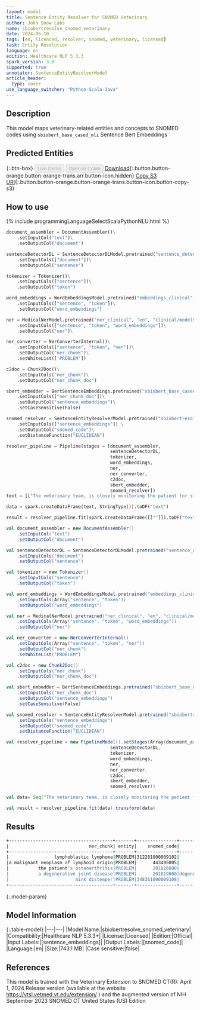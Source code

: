 ```yaml
---
layout: model
title: Sentence Entity Resolver for SNOMED Veterinary
author: John Snow Labs
name: sbiobertresolve_snomed_veterinary
date: 2024-06-10
tags: [en, licenced, resolver, snomed, veterinary, licensed]
task: Entity Resolution
language: en
edition: Healthcare NLP 5.3.3
spark_version: 3.0
supported: true
annotator: SentenceEntityResolverModel
article_header:
  type: cover
use_language_switcher: "Python-Scala-Java"
---
```


## Description

This model maps veterinary-related entities and concepts to SNOMED codes using `sbiobert_base_cased_mli` Sentence Bert Embeddings

## Predicted Entities



{:.btn-box}
<button class="button button-orange" disabled>Live Demo</button>
<button class="button button-orange" disabled>Open in Colab</button>
[Download](https://s3.amazonaws.com/auxdata.johnsnowlabs.com/clinical/models/sbiobertresolve_snomed_veterinary_en_5.3.3_3.0_1718025467339.zip){:.button.button-orange.button-orange-trans.arr.button-icon.hidden}
[Copy S3 URI](s3://auxdata.johnsnowlabs.com/clinical/models/sbiobertresolve_snomed_veterinary_en_5.3.3_3.0_1718025467339.zip){:.button.button-orange.button-orange-trans.button-icon.button-copy-s3}

## How to use



<div class="tabs-box" markdown="1">
{% include programmingLanguageSelectScalaPythonNLU.html %}
  
```python
document_assembler = DocumentAssembler()\
    .setInputCol("text")\
    .setOutputCol("document")

sentenceDetectorDL = SentenceDetectorDLModel.pretrained("sentence_detector_dl_healthcare", "en", "clinical/models")\
    .setInputCols(["document"])\
    .setOutputCol("sentence")

tokenizer = Tokenizer()\
    .setInputCols(["sentence"])\
    .setOutputCol("token")

word_embeddings = WordEmbeddingsModel.pretrained("embeddings_clinical", "en", "clinical/models")\
    .setInputCols(["sentence", "token"])\
    .setOutputCol("word_embeddings")

ner = MedicalNerModel.pretrained("ner_clinical", "en", "clinical/models")\
    .setInputCols(["sentence", "token", "word_embeddings"])\
    .setOutputCol("ner")\

ner_converter = NerConverterInternal()\
    .setInputCols(["sentence", "token", "ner"])\
    .setOutputCol("ner_chunk")\
    .setWhiteList(['PROBLEM'])

c2doc = Chunk2Doc()\
    .setInputCols("ner_chunk")\
    .setOutputCol("ner_chunk_doc")

sbert_embedder = BertSentenceEmbeddings.pretrained("sbiobert_base_cased_mli", "en", "clinical/models")\
    .setInputCols(["ner_chunk_doc"])\
    .setOutputCol("sentence_embeddings")\
    .setCaseSensitive(False)

snomed_resolver = SentenceEntityResolverModel.pretrained("sbiobertresolve_snomed_veterinary", "en", "clinical/models") \
    .setInputCols(["sentence_embeddings"]) \
    .setOutputCol("snomed_code")\
    .setDistanceFunction("EUCLIDEAN")

resolver_pipeline = Pipeline(stages = [document_assembler,
                                       sentenceDetectorDL,
                                       tokenizer,
                                       word_embeddings,
                                       ner,
                                       ner_converter,
                                       c2doc,
                                       sbert_embedder,
                                       snomed_resolver])
text = [["The veterinary team, is closely monitoring the patient for signs of lymphoblastic lymphoma, a malignant neoplasm of lymphoid origin. They are also treating the patient's osteoarthritis, a degenerative joint disease. Additionally, the team is vigilantly observing the facility for potential outbreaks of mink distemper."]]

data = spark.createDataFrame(text, StringType()).toDF("text")

result = resolver_pipeline.fit(spark.createDataFrame([[""]]).toDF("text")).transform(data)
```
```scala
val document_assembler = new DocumentAssembler()
    .setInputCol("text")
    .setOutputCol("document")

val sentenceDetectorDL = SentenceDetectorDLModel.pretrained("sentence_detector_dl_healthcare", "en", "clinical/models")
    .setInputCols("document")
    .setOutputCol("sentence")

val tokenizer = new Tokenizer()
    .setInputCols("sentence")
    .setOutputCol("token")

val word_embeddings = WordEmbeddingsModel.pretrained("embeddings_clinical", "en", "clinical/models")
    .setInputCols(Array("sentence", "token"))
    .setOutputCol("word_embeddings")

val ner = MedicalNerModel.pretrained("ner_clinical", "en", "clinical/models")
    .setInputCols(Array("sentence", "token", "word_embeddings"))
    .setOutputCol("ner")

val ner_converter = new NerConverterInternal()
    .setInputCols(Array("sentence", "token", "ner"))
    .setOutputCol("ner_chunk")
    .setWhiteList("PROBLEM")

val c2doc = new Chunk2Doc()
    .setInputCols("ner_chunk")
    .setOutputCol("ner_chunk_doc")

val sbert_embedder = BertSentenceEmbeddings.pretrained("sbiobert_base_cased_mli", "en", "clinical/models")
    .setInputCols("ner_chunk_doc")
    .setOutputCol("sentence_embeddings")
    .setCaseSensitive(False)

val snomed_resolver = SentenceEntityResolverModel.pretrained("sbiobertresolve_snomed_veterinary", "en", "clinical/models")
    .setInputCols("sentence_embeddings") 
    .setOutputCol("snomed_code")
    .setDistanceFunction("EUCLIDEAN")

val resolver_pipeline = new PipelineModel().setStages(Array(document_assembler,
                                       sentenceDetectorDL,
                                       tokenizer,
                                       word_embeddings,
                                       ner,
                                       ner_converter,
                                       c2doc,
                                       sbert_embedder,
                                       snomed_resolver))

val data= Seq("The veterinary team, is closely monitoring the patient for signs of lymphoblastic lymphoma, a malignant neoplasm of lymphoid origin. They are also treating the patient's osteoarthritis, a degenerative joint disease. Additionally, the team is vigilantly observing the facility for potential outbreaks of mink distemper.").toDF("text")

val result = resolver_pipeline.fit(data).transform(data)
```
</div>

## Results

```bash
+---------------------------------------+-------+---------------+----------------------------------------------------+------------------------------------------------------------+------------------------------------------------------------+
|                              ner_chunk| entity|    snomed_code|                                         description|                                                   all_codes|                                                 resolutions|
+---------------------------------------+-------+---------------+----------------------------------------------------+------------------------------------------------------------+------------------------------------------------------------+
|                 lymphoblastic lymphoma|PROBLEM|312281000009102|                              lymphoblastic lymphoma|312281000009102:::188675007:::109979007:::1217301006:::11...|lymphoblastic lymphoma:::lymphoblastic lymphosarcoma:::b-...|
|a malignant neoplasm of lymphoid origin|PROBLEM|      443495005|               neoplasm of lymphoid system structure|443495005:::1156403002:::277604002:::127220001:::26947500...|neoplasm of lymphoid system structure:::composite lymphom...|
|           the patient's osteoarthritis|PROBLEM|      201826000|                              erosive osteoarthrosis|201826000:::43829003:::1162304008:::1679003:::201819000::...|erosive osteoarthrosis:::chronic osteoarthritis:::oligoar...|
|           a degenerative joint disease|PROBLEM|      201819000|degenerative joint disease involving multiple joints|201819000:::363056008:::399269003:::362975008:::1679003::...|degenerative joint disease involving multiple joints:::de...|
|                         mink distemper|PROBLEM|348361000009108|                                      mink distemper|348361000009108:::86031000009108:::207191000009103:::1901...|mink distemper:::dendropicos obsoletus:::xenops minutus o...|
+---------------------------------------+-------+---------------+----------------------------------------------------+------------------------------------------------------------+------------------------------------------------------------+
```

{:.model-param}
## Model Information

{:.table-model}
|---|---|
|Model Name:|sbiobertresolve_snomed_veterinary|
|Compatibility:|Healthcare NLP 5.3.3+|
|License:|Licensed|
|Edition:|Official|
|Input Labels:|[sentence_embeddings]|
|Output Labels:|[snomed_code]|
|Language:|en|
|Size:|743.1 MB|
|Case sensitive:|false|

## References

This model is trained with the Veterinary Extension to SNOMED CT(R): April 1, 2024 Release version (available at the website https://vtsl.vetmed.vt.edu/extension/  ) and the augmented version of NIH September 2023 SNOMED CT United States (US) Edition
